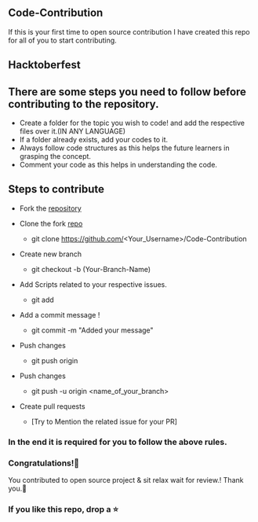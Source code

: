 ## Code-Contribution
If this is your first time to open source contribution I have created this repo for all of you to start contributing.

## Hacktoberfest 


## There are some steps you need to follow before contributing to the repository. 
- Create a folder for the topic you wish to code! and add the respective files over it.(IN ANY LANGUAGE)
- If a folder already exists, add your codes to it.
- Always follow code structures as this helps the future learners in grasping the concept.
- Comment your code as this helps in understanding the code.


## Steps to contribute
-  Fork the [repository](https://github.com/advanceBytes/Code-Contribution)
  -  Clone the fork [repo](https://github.com/advanceBytes/Code-Contribution)
      - git clone https://github.com/<Your_Username>/Code-Contribution
      
  -  Create new branch 
     - git checkout -b (Your-Branch-Name)

 -  Add Scripts related to your respective issues.
     - git add <your-contribution>
  
   -  Add a commit message !
      - git commit -m "Added your message"

  - Push changes
    - git push origin
  
  - Push changes
    -  git push -u origin <name_of_your_branch>  

   - Create pull requests
     - [Try to Mention the related issue for your PR]

### In the end it is required for you to follow the above rules.

### Congratulations!🎇
You contributed to open source project & sit relax wait for review.!
 Thank you.🤝

### If you like this repo, drop a ⭐
